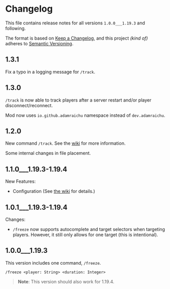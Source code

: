 # Changelog

This file contains release notes for all versions `1.0.0___1.19.3` and following.

The format is based on [Keep a Changelog](https://keepachangelog.com/en/1.0.0/),
and this project _(kind of)_ adheres to [Semantic Versioning](https://semver.org/spec/v2.0.0.html).

## 1.3.1

Fix a typo in a logging message for `/track`.

## 1.3.0

`/track` is now able to track players after a server restart and/or player disconnect/reconnect.

Mod now uses `io.github.adamraichu` namespace instead of `dev.adamraichu`.

## 1.2.0

New command `/track`. See the [wiki][wiki] for more information.

Some internal changes in file placement.

## 1.1.0\_\_\_1.19.3-1.19.4

New Features:

- Configuration (See [the wiki][wiki] for details.)

## 1.0.1\_\_\_1.19.3-1.19.4

Changes:

- `/freeze` now supports autocomplete and target selectors when targeting players. However, it still only allows for one target (this is intentional).

## 1.0.0\_\_\_1.19.3

This version includes one command, `/freeze`.

`/freeze <player: String> <duration: Integer>`

> **Note**: This version should also work for 1.19.4.

[wiki]: https://github.com/AdamRaichu/server-side-commands/wiki
